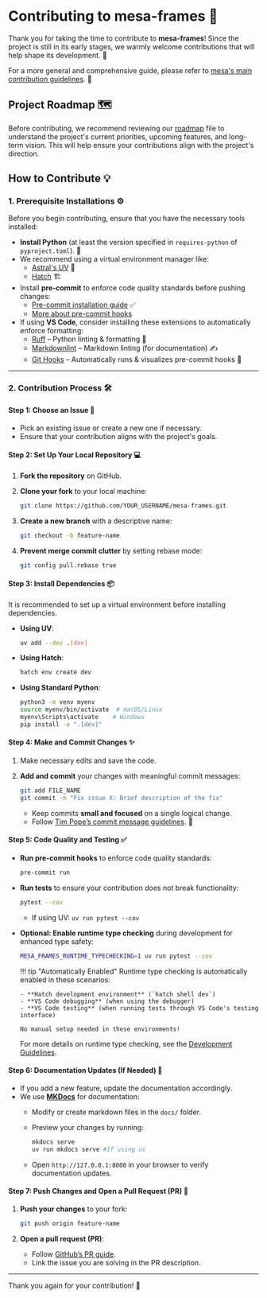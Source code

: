 # Contributing to mesa-frames 🚀

Thank you for taking the time to contribute to **mesa-frames**! Since the project is still in its early stages, we warmly welcome contributions that will help shape its development. 🎉

For a more general and comprehensive guide, please refer to [mesa's main contribution guidelines](https://github.com/projectmesa/mesa/blob/main/CONTRIBUTING.md). 📜

## Project Roadmap 🗺️

Before contributing, we recommend reviewing our [roadmap](https://projectmesa.github.io/mesa-frames/roadmap/) file to understand the project's current priorities, upcoming features, and long-term vision. This will help ensure your contributions align with the project's direction.

## How to Contribute 💡

### 1. Prerequisite Installations ⚙️

Before you begin contributing, ensure that you have the necessary tools installed:

- **Install Python** (at least the version specified in `requires-python` of `pyproject.toml`). 🐍
- We recommend using a virtual environment manager like:
  - [Astral's UV](https://docs.astral.sh/uv/#installation) 🌟
  - [Hatch](https://hatch.pypa.io/latest/install/) 🏗️
- Install **pre-commit** to enforce code quality standards before pushing changes:
  - [Pre-commit installation guide](https://pre-commit.com/#install) ✅
  - [More about pre-commit hooks](https://stackoverflow.com/collectives/articles/71270196/how-to-use-pre-commit-to-automatically-correct-commits-and-merge-requests-with-g)
- If using **VS Code**, consider installing these extensions to automatically enforce formatting:
  - [Ruff](https://marketplace.visualstudio.com/items?itemName=charliermarsh.ruff) – Python linting & formatting 🐾
  - [Markdownlint](https://marketplace.visualstudio.com/items?itemName=DavidAnson.vscode-markdownlint) – Markdown linting (for documentation) ✍️
  - [Git Hooks](https://marketplace.visualstudio.com/items?itemName=lakshmikanthayyadevara.githooks) – Automatically runs & visualizes pre-commit hooks 🔗

---

### 2. Contribution Process 🛠️

#### **Step 1: Choose an Issue** 📌

- Pick an existing issue or create a new one if necessary.
- Ensure that your contribution aligns with the project's goals.

#### **Step 2: Set Up Your Local Repository** 💻

1. **Fork the repository** on GitHub.
2. **Clone your fork** to your local machine:

   ```sh
   git clone https://github.com/YOUR_USERNAME/mesa-frames.git
   ```

3. **Create a new branch** with a descriptive name:

   ```sh
   git checkout -b feature-name
   ```

4. **Prevent merge commit clutter** by setting rebase mode:

   ```sh
   git config pull.rebase true
   ```

#### **Step 3: Install Dependencies** 📦

It is recommended to set up a virtual environment before installing dependencies.

- **Using UV**:

  ```sh
  uv add --dev .[dev]
  ```

- **Using Hatch**:

  ```sh
  hatch env create dev
  ```

- **Using Standard Python**:

  ```sh
  python3 -m venv myenv
  source myenv/bin/activate  # macOS/Linux
  myenv\Scripts\activate    # Windows
  pip install -e ".[dev]"
  ```

#### **Step 4: Make and Commit Changes** ✨

1. Make necessary edits and save the code.
2. **Add and commit** your changes with meaningful commit messages:

   ```sh
   git add FILE_NAME
   git commit -m "Fix issue X: Brief description of the fix"
   ```

   - Keep commits **small and focused** on a single logical change.
   - Follow [Tim Pope’s commit message guidelines](https://tbaggery.com/2008/04/19/a-note-about-git-commit-messages.html). 📝

#### **Step 5: Code Quality and Testing** ✅

- **Run pre-commit hooks** to enforce code quality standards:

  ```sh
  pre-commit run
  ```

- **Run tests** to ensure your contribution does not break functionality:

  ```sh
  pytest --cov
  ```

  - If using UV: `uv run pytest --cov`

- **Optional: Enable runtime type checking** during development for enhanced type safety:

  ```sh
  MESA_FRAMES_RUNTIME_TYPECHECKING=1 uv run pytest --cov
  ```

  !!! tip "Automatically Enabled"
      Runtime type checking is automatically enabled in these scenarios:

      - **Hatch development environment** (`hatch shell dev`)
      - **VS Code debugging** (when using the debugger)
      - **VS Code testing** (when running tests through VS Code's testing interface)

      No manual setup needed in these environments!

  For more details on runtime type checking, see the [Development Guidelines](https://projectmesa.github.io/mesa-frames/development/).

#### **Step 6: Documentation Updates (If Needed)** 📖

- If you add a new feature, update the documentation accordingly.
- We use **[MKDocs](https://www.mkdocs.org/)** for documentation:
  - Modify or create markdown files in the `docs/` folder.
  - Preview your changes by running:

    ```sh
    mkdocs serve
    uv run mkdocs serve #If using uv
    ```

  - Open `http://127.0.0.1:8000` in your browser to verify documentation updates.

#### **Step 7: Push Changes and Open a Pull Request (PR)** 🚀

1. **Push your changes** to your fork:

   ```sh
   git push origin feature-name
   ```

2. **Open a pull request (PR)**:
   - Follow [GitHub’s PR guide](https://help.github.com/articles/creating-a-pull-request/).
   - Link the issue you are solving in the PR description.

---

Thank you again for your contribution! 🎉
